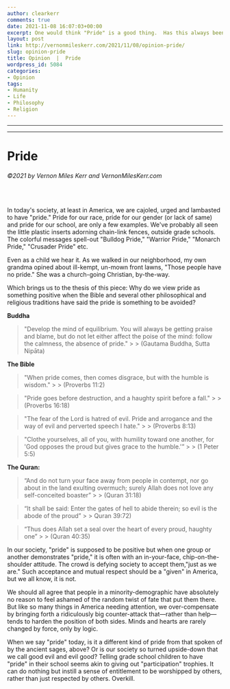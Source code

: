 ```yaml
---
author: clearkerr
comments: true
date: 2021-11-08 16:07:03+00:00
excerpt: One would think "Pride" is a good thing.  Has this always been the case?
layout: post
link: http://vernonmileskerr.com/2021/11/08/opinion-pride/
slug: opinion-pride
title: Opinion  |  Pride
wordpress_id: 5084
categories:
- Opinion
tags:
- Humanity
- Life
- Philosophy
- Religion
---
```


* * *

* * *




# Pride




###### ©2021 by Vernon Miles Kerr and VernonMilesKerr.com




 






In today's society, at least in America, we are cajoled,  urged and lambasted to have "pride."  Pride for our race, pride for our gender (or lack of same) and pride for our school, are only a few examples.  We've probably all seen the little plastic inserts adorning chain-link fences, outside grade schools. The colorful messages spell-out "Bulldog Pride," "Warrior Pride," "Monarch Pride," "Crusader Pride" etc.  







Even as a child we hear it.  As we walked in our neighborhood, my own grandma opined about ill-kempt, un-mown front lawns, "Those people have no pride."  She was a church-going Christian, by-the-way.







Which brings us to the thesis of this piece:  Why do we view pride as something positive when the Bible and several other philosophical and religious traditions have said the pride is something to be avoided?







**Buddha**







<blockquote>"Develop the mind of equilibrium. You will always be getting praise and blame, but do not let either affect the poise of the mind: follow the calmness, the absence of pride." 
> 
> (Gautama Buddha, Sutta Nipāta)</blockquote>







**The Bible**







<blockquote>"When pride comes, then comes disgrace, but with the humble is wisdom."
> 
> (Proverbs 11:2)</blockquote>







<blockquote>"Pride goes before destruction, and a haughty spirit before a fall."
> 
> (Proverbs 16:18)</blockquote>







<blockquote>"The fear of the Lord is hatred of evil. Pride and arrogance and the way of evil and perverted speech I hate."
> 
> (Proverbs 8:13)</blockquote>







<blockquote>"Clothe yourselves, all of you, with humility toward one another, for 'God opposes the proud but gives grace to the humble.'”
> 
> (1 Peter 5:5)</blockquote>







**The Quran:**







<blockquote>“And do not turn your face away from people in contempt, nor go about in the land exulting overmuch; surely Allah does not love any self-conceited boaster”
> 
> (Quran 31:18)</blockquote>







<blockquote>“It shall be said: Enter the gates of hell to abide therein; so evil is the abode of the proud”
> 
> Quran 39:72)</blockquote>







<blockquote>“Thus does Allah set a seal over the heart of every proud, haughty one” 
> 
> (Quran 40:35)</blockquote>







In our society, "pride" is supposed to be positive but when one group or another demonstrates "pride," it is often with an in-your-face, chip-on-the-shoulder attitude. The crowd is defying society to accept them,"just as we are." Such acceptance and mutual respect should be a "given" in America, but we all know, it is not.







We should all agree that people in a minority-demographic have absolutely no reason to feel ashamed of the random twist of fate that put them there.  But like so many things in America needing attention,  we over-compensate by bringing forth a ridiculously big counter-attack that—rather than help—tends to harden the position of both sides.  Minds and hearts are rarely changed by force, only by logic. 







When we say "pride" today, is it a different kind of pride from that spoken of by the ancient sages, above?  Or is our society so turned upside-down that we call good evil and evil good? Telling grade school children to have "pride" in their school seems akin to giving out "participation" trophies.  It can do nothing but instill a sense of entitlement to be worshipped by others, rather than just respected by others. Overkill.



